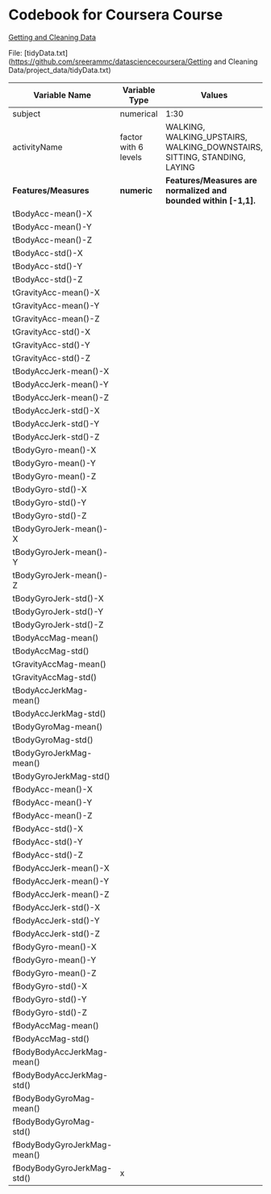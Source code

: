 Codebook for Coursera Course
========================
[Getting and Cleaning Data](https://class.coursera.org/getdata-008)

File: [tidyData.txt](https://github.com/sreerammc/datasciencecoursera/Getting and Cleaning Data/project_data/tidyData.txt)


 Variable Name | Variable Type  | Values | Description
 ------------- | -------------  | ------------- | ------------- 
 subject       | numerical      | 1:30  	     | Subject id numbers
 activityName  | factor with 6 levels        | WALKING, WALKING\_UPSTAIRS, WALKING\_DOWNSTAIRS, SITTING, STANDING, LAYING | Links the class labels with their activity name. (from: https://github.com/sreerammc/datasciencecoursera/Getting and Cleaning Data/project_data/activity_labels.txt)
**Features/Measures** | **numeric** | **Features/Measures are normalized and bounded within [-1,1].** | **Mean or standard deviation of the triaxial acceleration from the accelerometer (total acceleration) and the estimated body acceleration**
tBodyAcc-mean()-X |
tBodyAcc-mean()-Y |
tBodyAcc-mean()-Z |
tBodyAcc-std()-X |
tBodyAcc-std()-Y |
tBodyAcc-std()-Z |
tGravityAcc-mean()-X |
tGravityAcc-mean()-Y |
tGravityAcc-mean()-Z |
tGravityAcc-std()-X |
tGravityAcc-std()-Y |
tGravityAcc-std()-Z |
tBodyAccJerk-mean()-X |
tBodyAccJerk-mean()-Y |
tBodyAccJerk-mean()-Z |
tBodyAccJerk-std()-X |
tBodyAccJerk-std()-Y |
tBodyAccJerk-std()-Z |
tBodyGyro-mean()-X |
tBodyGyro-mean()-Y |
tBodyGyro-mean()-Z |
tBodyGyro-std()-X |
tBodyGyro-std()-Y |
tBodyGyro-std()-Z |
tBodyGyroJerk-mean()-X |
tBodyGyroJerk-mean()-Y |
tBodyGyroJerk-mean()-Z |
tBodyGyroJerk-std()-X |
tBodyGyroJerk-std()-Y |
tBodyGyroJerk-std()-Z |
tBodyAccMag-mean() |
tBodyAccMag-std() |
tGravityAccMag-mean() |
tGravityAccMag-std() |
tBodyAccJerkMag-mean() |
tBodyAccJerkMag-std() |
tBodyGyroMag-mean() |
tBodyGyroMag-std() |
tBodyGyroJerkMag-mean() |
tBodyGyroJerkMag-std() |
fBodyAcc-mean()-X |
fBodyAcc-mean()-Y |
fBodyAcc-mean()-Z |
fBodyAcc-std()-X |
fBodyAcc-std()-Y |
fBodyAcc-std()-Z |
fBodyAccJerk-mean()-X |
fBodyAccJerk-mean()-Y |
fBodyAccJerk-mean()-Z |
fBodyAccJerk-std()-X |
fBodyAccJerk-std()-Y |
fBodyAccJerk-std()-Z |
fBodyGyro-mean()-X |
fBodyGyro-mean()-Y |
fBodyGyro-mean()-Z |
fBodyGyro-std()-X |
fBodyGyro-std()-Y |
fBodyGyro-std()-Z |
fBodyAccMag-mean() |
fBodyAccMag-std() |
fBodyBodyAccJerkMag-mean() |
fBodyBodyAccJerkMag-std() |
fBodyBodyGyroMag-mean() |
fBodyBodyGyroMag-std() |
fBodyBodyGyroJerkMag-mean() |
fBodyBodyGyroJerkMag-std() |x 
